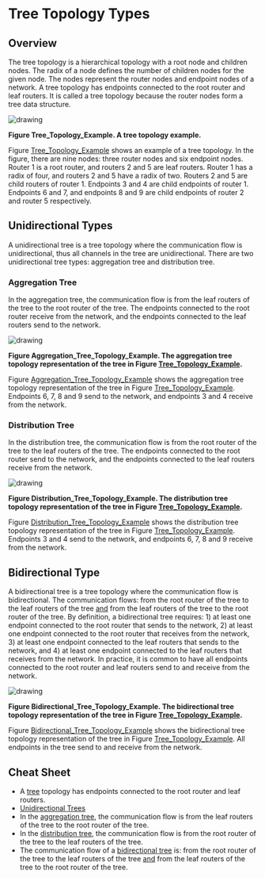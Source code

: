 # Tree Topology Types

## Overview <a id="tree"></a>

The tree topology is a hierarchical topology with a root node and children
nodes. The radix of a node defines the number of children nodes for the given
node. The nodes represent the router nodes and endpoint nodes of a network. A
tree topology has endpoints connected to the root router and leaf routers. It is
called a tree topology because the router nodes form a tree data structure.

![drawing](./noc/tree_topology.png)

**Figure Tree_Topology_Example<a id="tree_topology_example"></a>. A tree
topology example.**

Figure [Tree_Topology_Example](#tree_topology_example) shows an example of a
tree topology. In the figure, there are nine nodes: three router nodes and six
endpoint nodes. Router 1 is a root router, and routers 2 and 5 are leaf routers.
Router 1 has a radix of four, and routers 2 and 5 have a radix of two. Routers 2
and 5 are child routers of router 1. Endpoints 3 and 4 are child endpoints of
router 1. Endpoints 6 and 7, and endpoints 8 and 9 are child endpoints of router
2 and router 5 respectively.

## Unidirectional Types <a id="unidirectional_tree"></a>

A unidirectional tree is a tree topology where the communication flow is
unidirectional, thus all channels in the tree are unidirectional. There are two
unidirectional tree types: aggregation tree and distribution tree.

### Aggregation Tree <a id="aggregation_tree"></a>

In the aggregation tree, the communication flow is from the leaf routers of the
tree to the root router of the tree. The endpoints connected to the root router
receive from the network, and the endpoints connected to the leaf routers send
to the network.

![drawing](./noc/aggregation_tree.png)

**Figure
Aggregation_Tree_Topology_Example<a id="aggregation_tree_topology_example"></a>.
The aggregation tree topology representation of the tree in Figure
[Tree_Topology_Example](#tree_topology_example).**

Figure [Aggregation_Tree_Topology_Example](#aggregation_tree_topology_example)
shows the aggregation tree topology representation of the tree in Figure
[Tree_Topology_Example](#tree_topology_example). Endpoints 6, 7, 8 and 9 send to
the network, and endpoints 3 and 4 receive from the network.

### Distribution Tree <a id="distribution_tree"></a>

In the distribution tree, the communication flow is from the root router of the
tree to the leaf routers of the tree. The endpoints connected to the root router
send to the network, and the endpoints connected to the leaf routers receive
from the network.

![drawing](./noc/distribution_tree.png)

**Figure
Distribution_Tree_Topology_Example<a id="distribution_tree_topology_example"></a>.
The distribution tree topology representation of the tree in Figure
[Tree_Topology_Example](#tree_topology_example).**

Figure [Distribution_Tree_Topology_Example](#distribution_tree_topology_example)
shows the distribution tree topology representation of the tree in Figure
[Tree_Topology_Example](#tree_topology_example). Endpoints 3 and 4 send to the
network, and endpoints 6, 7, 8 and 9 receive from the network.

## Bidirectional Type <a id="bidirectional_tree"></a>

A bidirectional tree is a tree topology where the communication flow is
bidirectional. The communication flows: from the root router of the tree to the
leaf routers of the tree <span style="text-decoration:underline;">and</span>
from the leaf routers of the tree to the root router of the tree. By definition,
a bidirectional tree requires: 1) at least one endpoint connected to the root
router that sends to the network, 2) at least one endpoint connected to the root
router that receives from the network, 3) at least one endpoint connected to the
leaf routers that sends to the network, and 4) at least one endpoint connected
to the leaf routers that receives from the network. In practice, it is common to
have all endpoints connected to the root router and leaf routers send to and
receive from the network.

![drawing](./noc/bidirectional_tree.png)

**Figure
Bidirectional_Tree_Topology_Example<a id="bidirectional_tree_topology_example"></a>.
The bidirectional tree topology representation of the tree in Figure
[Tree_Topology_Example](#tree_topology_example).**

Figure
[Bidirectional_Tree_Topology_Example](#bidirectional_tree_topology_example)
shows the bidirectional tree topology representation of the tree in Figure
[Tree_Topology_Example](#tree_topology_example). All endpoints in the tree send
to and receive from the network.

## Cheat Sheet

*   A [tree](#tree) topology has endpoints connected to the root router and leaf
    routers.
*   [Unidirectional Trees](#unidirectional_tree)
   *    In the [aggregation tree](#aggregation_tree), the communication flow is
        from the leaf routers of the tree to the root router of the tree.
   *    In the [distribution tree](#distribution_tree), the communication flow
        is from the root router of the tree to the leaf routers of the tree.
*   The communication flow of a [bidirectional tree](#bidirectional_tree) is:
    from the root router of the tree to the leaf routers of the tree
    <span style="text-decoration:underline;">and</span> from the leaf routers of
    the tree to the root router of the tree.

